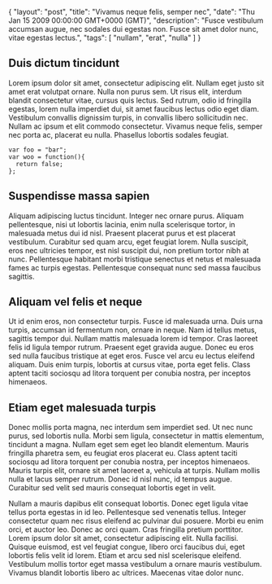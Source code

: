 {
  "layout": "post",
  "title": "Vivamus neque felis, semper nec",
  "date": "Thu Jan 15 2009 00:00:00 GMT+0000 (GMT)",
  "description": "Fusce vestibulum accumsan augue, nec sodales dui egestas non. Fusce sit amet dolor nunc, vitae egestas lectus.",
  "tags": [
    "nullam",
    "erat",
    "nulla"
  ]
}

## Duis dictum tincidunt

Lorem ipsum dolor sit amet, consectetur adipiscing elit. Nullam eget justo sit amet erat volutpat ornare. Nulla non purus sem. Ut risus elit, interdum blandit consectetur vitae, cursus quis lectus. Sed rutrum, odio id fringilla egestas, lorem nulla imperdiet dui, sit amet faucibus lectus odio eget diam. Vestibulum convallis dignissim turpis, in convallis libero sollicitudin nec. Nullam ac ipsum et elit commodo consectetur. Vivamus neque felis, semper nec porta ac, placerat eu nulla. Phasellus lobortis sodales feugiat.

    var foo = "bar";
    var woo = function(){
      return false;
    };

## Suspendisse massa sapien

Aliquam adipiscing luctus tincidunt. Integer nec ornare purus. Aliquam pellentesque, nisi ut lobortis lacinia, enim nulla scelerisque tortor, in malesuada metus dui id nisl. Praesent placerat purus et est placerat vestibulum. Curabitur sed quam arcu, eget feugiat lorem. Nulla suscipit, eros nec ultricies tempor, est nisl suscipit dui, non pretium tortor nibh at nunc. Pellentesque habitant morbi tristique senectus et netus et malesuada fames ac turpis egestas. Pellentesque consequat nunc sed massa faucibus sagittis.

## Aliquam vel felis et neque

Ut id enim eros, non consectetur turpis. Fusce id malesuada urna. Duis urna turpis, accumsan id fermentum non, ornare in neque. Nam id tellus metus, sagittis tempor dui. Nullam mattis malesuada lorem id tempor. Cras laoreet felis id ligula tempor rutrum. Praesent eget gravida augue. Donec eu eros sed nulla faucibus tristique at eget eros. Fusce vel arcu eu lectus eleifend aliquam. Duis enim turpis, lobortis at cursus vitae, porta eget felis. Class aptent taciti sociosqu ad litora torquent per conubia nostra, per inceptos himenaeos.

## Etiam eget malesuada turpis

Donec mollis porta magna, nec interdum sem imperdiet sed. Ut nec nunc purus, sed lobortis nulla. Morbi sem ligula, consectetur in mattis elementum, tincidunt a magna. Nullam eget sem eget leo blandit elementum. Mauris fringilla pharetra sem, eu feugiat eros placerat eu. Class aptent taciti sociosqu ad litora torquent per conubia nostra, per inceptos himenaeos. Mauris turpis elit, ornare sit amet laoreet a, vehicula at turpis. Nullam mollis nulla et lacus semper rutrum. Donec id nisl nunc, id tempus augue. Curabitur sed velit sed mauris consequat lobortis eget in velit.

Nullam a mauris dapibus elit consequat lobortis. Donec eget ligula vitae tellus porta egestas in id leo. Pellentesque sed venenatis tellus. Integer consectetur quam nec risus eleifend ac pulvinar dui posuere. Morbi eu enim orci, et auctor leo. Donec ac orci quam. Cras fringilla pretium porttitor. Lorem ipsum dolor sit amet, consectetur adipiscing elit. Nulla facilisi. Quisque euismod, est vel feugiat congue, libero orci faucibus dui, eget lobortis felis velit id lorem. Etiam et arcu sed nisl scelerisque eleifend. Vestibulum mollis tortor eget massa vestibulum a ornare mauris vestibulum. Vivamus blandit lobortis libero ac ultrices. Maecenas vitae dolor nunc.
